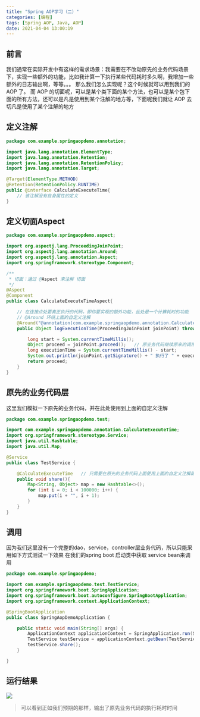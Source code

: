 ```yaml
---
title: "Spring AOP学习（二）"
categories: [编程]
tags: [Spring AOP, Java, AOP]
date: 2021-04-04 13:00:19
---
```


## 前言
我们通常在实际开发中有这样的需求场景：我需要在不改动原先的业务代码场景下，实现一些额外的功能，比如我计算一下执行某些代码耗时多久啊，我增加一些额外的日志输出啊，等等。。。
那么我们怎么实现呢？这个时候就可以用到我们的 AOP 了。
而 AOP 的切面呢，可以是某个类下面的某个方法，也可以是某个包下面的所有方法，还可以是凡是使用到某个注解的地方等，下面呢我们就让 AOP 去切凡是使用了某个注解的地方

## 定义注解
```java
package com.example.springaopdemo.annotation;

import java.lang.annotation.ElementType;
import java.lang.annotation.Retention;
import java.lang.annotation.RetentionPolicy;
import java.lang.annotation.Target;

@Target(ElementType.METHOD)
@Retention(RetentionPolicy.RUNTIME)
public @interface CalculateExecuteTime{
    // 该注解没有自身属性的定义
}
```

## 定义切面Aspect
```java
package com.example.springaopdemo.aspect;

import org.aspectj.lang.ProceedingJoinPoint;
import org.aspectj.lang.annotation.Around;
import org.aspectj.lang.annotation.Aspect;
import org.springframework.stereotype.Component;

/**
 * 切面：通过 @Aspect 来注解 切面
 */
@Aspect
@Component
public class CalculateExecuteTimeAspect{

    // 在连接点处要真正执行的代码，即你要实现的额外功能，此处是一个计算耗时的功能
    // @Around 环绕上面的自定义注解
    @Around("@annotation(com.example.springaopdemo.annotation.CalculateExecuteTime)")
    public Object logExecutionTime(ProceedingJoinPoint joinPoint) throws Throwable {

        long start = System.currentTimeMillis();
        Object proceed = joinPoint.proceed();   // 原业务代码继续原来的调用执行
        long executionTime = System.currentTimeMillis() - start;
        System.out.println(joinPoint.getSignature() + " 执行了 " + executionTime + "ms");
        return proceed;
    }
}
```

## 原先的业务代码层
这里我们模拟一下原先的业务代码，并在此处使用到上面的自定义注解

```java
package com.example.springaopdemo.test;

import com.example.springaopdemo.annotation.CalculateExecuteTime;
import org.springframework.stereotype.Service;
import java.util.Hashtable;
import java.util.Map;

@Service
public class TestService {

    @CalculateExecuteTime   // 只需要在原先的业务代码上面使用上面的自定义注解即可
    public void share(){
        Map<String, Object> map = new Hashtable<>();
        for (int i = 0; i < 100000; i++) {
            map.put(i + "", i + 1);
        }
    }
}
```

## 调用
因为我们这里没有一个完整的dao，service，controller层业务代码，所以只能采用如下方式测试一下效果
在我们的spring boot 启动类中获取  service bean来调用

```java
package com.example.springaopdemo;

import com.example.springaopdemo.test.TestService;
import org.springframework.boot.SpringApplication;
import org.springframework.boot.autoconfigure.SpringBootApplication;
import org.springframework.context.ApplicationContext;

@SpringBootApplication
public class SpringAopDemoApplication {

    public static void main(String[] args) {
        ApplicationContext applicationContext = SpringApplication.run(SpringAopDemoApplication.class, args);
        TestService testService = applicationContext.getBean(TestService.class);
        testService.share();
    }

}
```

## 运行结果
![](https://img.imgdb.cn/item/606970d48322e6675c50da2f.jpg)

> 可以看到正如我们预期的那样，输出了原先业务代码的执行耗时时间
